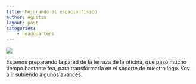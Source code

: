 ```yaml
---
title: Mejorando el espacio físico
author: Agustin
layout: post
categories:
    - headquarters
---
```


![][1]

Estamos preparando la pared de la terraza de la oficina, que pasó mucho tiempo bastante fea, para transformarla en el soporte de nuestro logo. Voy a ir subiendo algunos avances.

[1]: /images/pared-1.jpg
